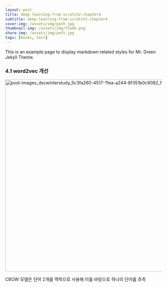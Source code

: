 ```yaml
---
layout: post
title: deep-learning-from-scratch2-chapter4
subtitle: deep-learning-from-scratch2-chapter4
cover-img: /assets/img/path.jpg
thumbnail-img: /assets/img/thumb.png
share-img: /assets/img/path.jpg
tags: [books, test]
---
```


<!-- outline-start -->

This is an example page to display markdown related styles for Mr. Green Jekyll Theme.

<!-- outline-end -->

### 4.1 word2vec 개선

<img width="616" alt="post-images_dscwinterstudy_5c3fa260-4517-11ea-a244-8f351b0c9082_fig-3-12" src="https://github.com/sondonghup/music_vae/assets/42092560/3f2ebbbd-0486-4f55-96f4-3640949b4f5b">

CBOW 모델은 단어 2개를 맥락으로 사용해 이를 바탕으로 하나의 단어를 추측

